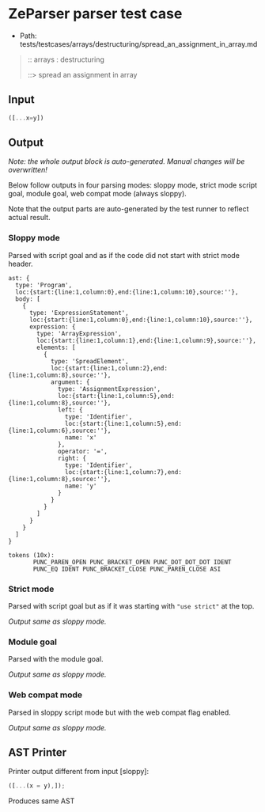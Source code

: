 # ZeParser parser test case

- Path: tests/testcases/arrays/destructuring/spread_an_assignment_in_array.md

> :: arrays : destructuring
>
> ::> spread an assignment in array

## Input

`````js
([...x=y])
`````

## Output

_Note: the whole output block is auto-generated. Manual changes will be overwritten!_

Below follow outputs in four parsing modes: sloppy mode, strict mode script goal, module goal, web compat mode (always sloppy).

Note that the output parts are auto-generated by the test runner to reflect actual result.

### Sloppy mode

Parsed with script goal and as if the code did not start with strict mode header.

`````
ast: {
  type: 'Program',
  loc:{start:{line:1,column:0},end:{line:1,column:10},source:''},
  body: [
    {
      type: 'ExpressionStatement',
      loc:{start:{line:1,column:0},end:{line:1,column:10},source:''},
      expression: {
        type: 'ArrayExpression',
        loc:{start:{line:1,column:1},end:{line:1,column:9},source:''},
        elements: [
          {
            type: 'SpreadElement',
            loc:{start:{line:1,column:2},end:{line:1,column:8},source:''},
            argument: {
              type: 'AssignmentExpression',
              loc:{start:{line:1,column:5},end:{line:1,column:8},source:''},
              left: {
                type: 'Identifier',
                loc:{start:{line:1,column:5},end:{line:1,column:6},source:''},
                name: 'x'
              },
              operator: '=',
              right: {
                type: 'Identifier',
                loc:{start:{line:1,column:7},end:{line:1,column:8},source:''},
                name: 'y'
              }
            }
          }
        ]
      }
    }
  ]
}

tokens (10x):
       PUNC_PAREN_OPEN PUNC_BRACKET_OPEN PUNC_DOT_DOT_DOT IDENT
       PUNC_EQ IDENT PUNC_BRACKET_CLOSE PUNC_PAREN_CLOSE ASI
`````

### Strict mode

Parsed with script goal but as if it was starting with `"use strict"` at the top.

_Output same as sloppy mode._

### Module goal

Parsed with the module goal.

_Output same as sloppy mode._

### Web compat mode

Parsed in sloppy script mode but with the web compat flag enabled.

_Output same as sloppy mode._

## AST Printer

Printer output different from input [sloppy]:

````js
([...(x = y),]);
````

Produces same AST

